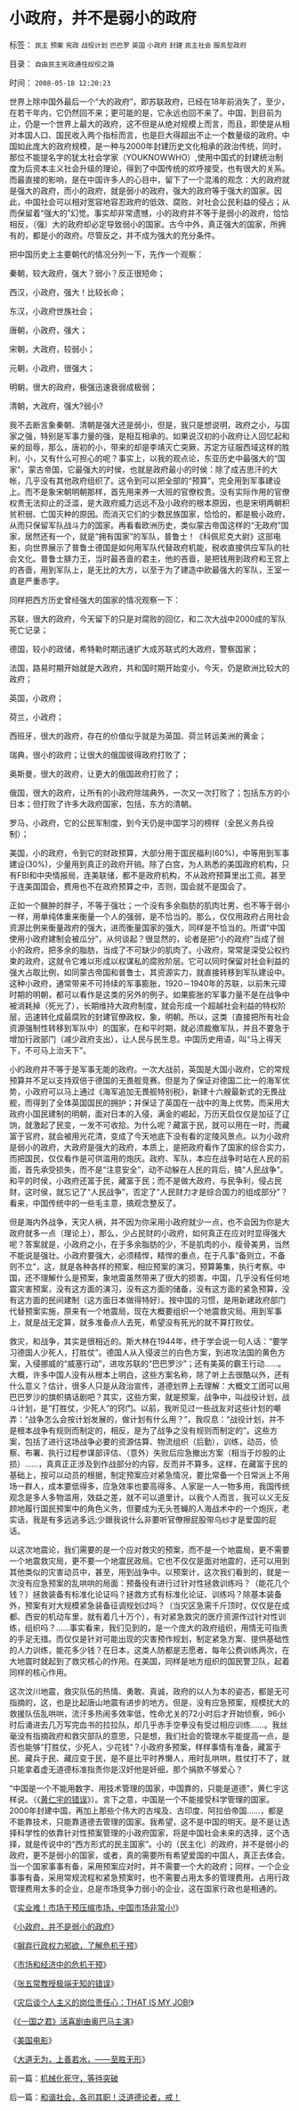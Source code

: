 # 小政府，并不是弱小的政府

标签： `民主` `预案` `宪政` `战役计划` `巴巴罗` `英国` `小政府` `封建` `民主社会` `服务型政府` 

目录： `自由民主宪政通往奴役之路`

时间： `2008-05-18 12:20:23`

世界上除中国外最后一个“大的政府”，即苏联政府，已经在18年前消失了，至少，在若干年内，它仍然回不来；更可能的是，它永远也回不来了。中国，到目前为止，仍是一个世界上最大的政府，这不但是从绝对规模上而言，而且，即使是从相对本国人口、国民收入两个指标而言，也是巨大得超出不止一个数量级的政府。中国如此庞大的政府规模，是一种与2000年封建历史文化相承的政治传统，同时，那位不能提名字的犹太社会学家（YOUKNOWWHO）,使用中国式的封建统治制度为后资本主义社会升级的理论，得到了中国传统的欢呼接受，也有很大的关系。而最直接的影响，是在中国许多人的心目中，留下了一个混淆的观念：大的政府就是强大的政府，而小的政府，就是弱小的政府，强大的政府等于强大的国家。因此，中国社会可以相对宽容地容忍政府的低效、腐败、对社会公民利益的侵占；从而保留着“强大的”幻觉。事实却非常遗憾，小的政府并不等于是弱小的政府，恰恰相反，（强）大的政府却必定导致弱小的国家。古今中外，真正强大的国家，所拥有的，都是小的政府。尽管反之，并不成为强大的充分条件。

把中国历史上主要朝代的情况分列一下，先作一个观察：

秦朝，较大政府，强大？弱小？反正很短命；

西汉，小政府，强大！比较长命；

东汉，小政府世族社会；

唐朝，小政府，强大；

宋朝，大政府，较弱小；

元朝，小政府，很强大；

明朝，很大的政府，极强迅速衰弱成极弱；

清朝，大政府，强大?弱小?

我不去断言象秦朝、清朝是强大还是弱小，但是，我只是想说明，政府之小，与国家之强，特别是军事力量的强，是相互相承的。如果说汉初的小政府让人回忆起和亲的屈辱，那么，唐初的小，带来的却是李靖灭亡突厥，苏定方征服西域这样的胜利，小，又有什么可担心的呢？事实上，以我的观点论，东亚历史中最强大的“国家”，蒙古帝国，它最强大的时侯，也就是政府最小的时侯：除了成吉思汗的大帐，几乎没有其他政府组织了。这令到可以把全部的“预算”，完全用到军事建设上。而不是象宋朝明朝那样，首先用来养一大班的官僚权贵。没有实际作用的官僚权贵无法抑止的泛滥，是大政府威力远远不及小政府的根本原因，也是宋明两朝积贫积弱、亡国灭种的原因。而消灭它们的少数民族国家，恰恰的，都是极小政府，从而只保留军队战斗力的国家。再看看欧洲历史，类似蒙古帝国这样的“无政府”国家，居然还有一个，就是“拥有国家”的军队，普鲁士！《科佩尼克大尉》这部电影，向世界展示了普鲁士德国是如何用军队代替政府机能，税收直接供应军队的社会文化。普鲁士腓力王，当时最吝啬的君主，他的吝啬，是把钱用到政府和王宫上的吝啬，用到军队上，是无比的大方，以至于为了建造中欧最强大的军队，王室一直是严重赤字。

同样把西方历史曾经强大的国家的情况观察一下：

苏联，很大的政府，今天留下的只是对腐败的回亿，和二次大战中2000成的军队死亡记录；

德国，较小的政储，希特勒时期迅速扩大成苏联式的大政府，警察国家；

法国，路易时期开始就是大政府，共和国时期开始变小，今天，仍是欧洲比较大的政府；

英国，小政府；

荷兰，小政府；

西班牙，很大的政府，存在的价值似乎就是为英国、荷兰转运美洲的黄金；

瑞典，很小的政府；让很大的俄国彼得政府打败了；

奥斯曼，很大的政府，让更大的俄国政府打败了；

俄国，很大的政府，让所有的小政府除瑞典外，一次又一次打败了；包括东方的小日本；但打败了许多大政府国家，包括，东方的清朝。

罗马，小政府，它的公民军制度，到今天仍是中国学习的榜样（全民义务兵役制）；

美国，小的政府，令到它的财政预算，大部分用于国民福利(60%)，中等用到军事建设(30%)，少量用到真正的政府开销。除了白宫，为人熟悉的美国政府机构，只有FBI和中央情报局，连美联储，都不是政府机构，不从政府预算里出工资。甚至于连美国国会，费用也不在政府预算之中，否则，国会就不是国会了。

正如一个臃肿的胖子，不等于强壮；一个没有多余脂肪的肌肉壮男，也不等于弱小一样，用单纯体重来衡量一个人的强弱，是不恰当的。那么，仅仅用政府占用社会资源比例来衡量政府的强大，进而衡量国家的强大，同样是不恰当的。所谓“中国使用小政府建制会被瓜分”，从何谈起？很显然的，论者是把“小的政府”当成了弱小的政府，把多余的脂肪，当成了不可缺少的肌肉了。小政府，常常是深受公权约束的政府，这就令它难以形成以权谋私的腐败阶层。它可以同时保留对社会利益的强大占取比例，如同蒙古帝国和普鲁士，其资源实力，就直接转移到军队建设中。这种小政府，通常带来不可持续的军事膨胀，1920－1940年的苏联，以前朱元璋时期的明朝，都可以看作是这类的另外的例子。如果膨胀的军事力量不是在战争中被消耗掉（死光了），长期维持大政府制度，就会形成一个超越社会利益的特权阶层，迅速转化成最腐败的封建官僚政权，象，明朝。所以，这类（直接把所有社会资源强制性转移到军队中）的国家，在和平时期，就必须裁撤军队，并且不要急于增加行政部门（减少政府支出），让人民与民生息。中国历史用语，叫“马上得天下，不可马上治天下”。

小的政府并不等于是军事无能的政府。一次大战前，英国是大国小政府，它的常规预算并不足以支持双倍于德国的无畏舰竞赛。但是为了保证对德国二比一的海军优势，小政府可以马上通过《海军追加无畏舰特别税》，新建十六艘最新式的无畏战舰，而得到了全体英国国民的拥护；并保证了英国在一战中的海上优势。而采用大政府小国民建制的明朝，面对日本的入侵，满金的崛起，万历天启仅仅是加征了辽饷，就激起了民变，一发不可收拾。为什么呢？藏富于民，就可以用在一时，而藏富于官府，就会被用光花清，变成了今天地底下没有看的定陵风景点。以为小政府是弱小的政府，大政府是强大的政府，本质上，是把政府看作了国家的综合实力，而把国民，仅仅看作是可供滥用的炮灰。政府、军队，本应在战争时站在人民的前面，首先承受损失，而不是“注意安全”，动不动躲在人民的背后，搞“人民战争”。和平的时侯，小政府还富于民，藏富于民；而不是做大政府，与民争利，侵占民财，这时侯，就忘记了“人民战争”，否定了“人民财力才是综合国力的组成部分”？看来，中国传统中的一些毛主意，搞观念整反了。

但是海内外战争，天灾人祸，并不因为你采用小政府就少一点，也不会因为你是大政府就多一点（理论上），那么，少占民财的小政府，如何真正在应对时显得强大呢？答案就是，小政府之小，在于多余脂肪的少，不是肌肉的小，瘦骨美男，当然不能说是强壮。小政府要强大，必须精悍，精悍的重点，在于凡事“备则立，不备则不立”，这，就是各种各样的预案，相应预案的演习，预算筹集，执行考察。中国，还不理解什么是预案，象地震虽然带来了很大的损害。中国，几乎没有任何地震灾害预案，没有这方面的演习，没有这方面的储备，没有这方面的紧急预算，没有这方面的民间建制（这方面日本做得特好）。按中国的习惯，是用新建政府部门代替预案实施，原来有一个地震局，现在大概要组织一个地震救灾局。用到军事上，就是战无定算，就多准备点人去死，希望没有死光的就不算打败仗。

救灾，和战争，其实是很相近的。斯大林在1944年，终于学会说一句人话：“要学习德国人少死人，打胜仗”。德国人从入侵波兰的白色方案，到进攻法国的黄色方案，入侵挪威的“威塞行动”，进攻苏联的“巴巴罗沙”；还有美英的霸王行动……。大概，许多中国人没有从根本上明白，这些方案名称，除了听上去很酷以外，还有什么意义？估计，很多人只是从政治宣传，道德划界上去理解：大概文工团可以用巴巴罗沙的旗帜搞话剧吧？其实，这些方案，就是预案，战争中，叫战役计划，战斗计划，是“打胜仗，少死人”的窍门。以前，我听见过一些战友对这些计划的嘲弄：“战争怎么会按计划发展的，做计划有什么用？”，我叹息：“战役计划，并不是根本战争有规则而制定的，相反，是为了战争之没有规则而制定的”。这些方案，包括了进行这场战争必要的资源估算、物流组织（后勤），训练，动员，侦察、布署、执行过程参谋部评估、（意外）失败后应急撤出方案（相当于炒股的止损）……，真真正正涉及到作战部分的内容，反而并不算多。这样，在藏富于民的基础上，按可以动员的根据，制定预案应对紧急情况，要比常备一个日常派上不用场一群人，成本要低得多，应急效率也要高得多。人家是一人一物多用，我国传统观念是多人多物滥用，效益之差，就不可以道里计。以我个人而言，我可以义无反顾地履行国民预案中的角色义务，但要成为无头苍蝇的人海战术中的一个炮灰，老实话，我是有多远逃多远;少跟我说什么非要听官僚擦屁股带乌纱才是爱国的屁话。

以这次地震论，我们需要的是一个应对救灾的预案，而不是一个地震局，更不需要一个地震救灾局，更不要一个地震民政局。它也不仅仅是面对地震的，还可以用到其他类似的灾害动员中，甚至，用到战争中。以预案计，这次我们看到的，就是一次没有应急预案的乱哄哄的局面：预备役有进行过针对性拯救训练吗？（能花几个钱？）拯救装备有标准化论证吗？拯救方式有标准化论证、训练吗？除基本装备外，预案有对大规模紧急装备征调规划过吗？（当灾区急需千斤顶时，仅仅是在成都、西安的机动车里，就有着几十万个），有对紧急救灾的医疗资源作过针对性训练，组织吗？……事实看来，我们见到的，是一个庞大的政府组织，用情无可指责的手足无措。而仅仅是针对可能出现的灾害预作规划，制定紧急方案、提供基础性的人力训练，能花多少钱？在日本，这类人防都是志愿者，每年公费训练两次，在大地震时就起到了救灾核心的作用。在美国，同样是地方组织的国民警卫队，起着同样的核心作用。

这次汶川地震，救灾队伍的热情、勇敢、真诚，政府的以人为本的姿态，都是无可指摘的，这，也是比起唐山地震有进步的地方。但是，没有应急预案，规模扰大的救援队伍乱哄哄，流汗多热闹多效率低，性命尤关的72小时后才开始侦察，96小时后涌进去几万写完血书的拉拉队，却几乎赤手空拳没有受过相应训练……。我丝毫没有指摘政府和救灾部队的意思，只是想，我们社会的管理水平能提高一点，是否也能够“打胜仗，少死人，少花钱”？小政府多预案，样样事情有准备，藏富于民、藏兵于民、藏应变于民，是不是比平时养懒人，用时乱哄哄，胜仗打不了，就只能拿着虚无道德标准指责你是汉奸他是奸细，那个捐款不够爱心？

“中国是一个不能用数字、用技术管理的国家，中国靠的，只能是道德”，黄仁宇这样说。（《[黄仁宇的错误](../../../2009/3/23/黄仁宇的失误：宋明清帝国不是因为缺乏技术而选道德.md)》）。言下之意，中国是一个不能接受科学管理的国家。2000年封建中国，再加上那些个伟大的古埃及、古印度、阿拉伯帝国……，都是不能靠技术，只能靠道德去管理的国家。我希望，这不是中国的明天。是不是让选择科学性的依靠针对性预案管理的小政府国家，将是中国社会未来的选择，这个选择，就是传说中的“西方形式的民主国家”。小的（民主化）的政府，并不是弱小的政府，更不是弱小的国家，或者，真的需要所有希望爱国的中国人，真正去体会。当一个国家事事有备，采用预案应对时，并不需要一个大的政府；同样，一个企业事事有备，采用常规流程和紧急预案时，也不需要占用太多的管理费用。占用行政管理费用太多的企业，总是市场竞争力弱小的企业，这在国家行政也是相通的。

《[实业难！市场干预压缩市场，中国市场非常小!](../../../2008/5/4/实业难！中国市场其实非常小!.md)》

《[小政府，并不是弱小的政府](../../../2008/5/18/小政府，并不是弱小的政府.md)》

《[摒弃行政权力邪欲，了解危机干预](../../../2009/5/16/摒弃行政权力，了解危机干预.md)》

《[市场和经济中的危机干预](../../../2009/5/16/市场和经济中的危机干预.md)》

《[张五常教授极端无知的错误](../../../2008/1/12/张五常教授极端无知的错误：把县政府打包上市.md)》

《[灾后谈个人主义的岗位责任心：THAT IS MY JOB!](../../../2008/5/26/THATISMYJOB!范美忠跑跑事件上的职业责任.md)》

《[《一国之君》活喜剧由奥巴马主演](../../../2008/6/5/《一国之君》活喜剧由奥巴马主演.md)》

《[美国电影](../../../2008/3/22/《爱国者》后谈北美独立战争的政治经济外交军事史.md)》

《[大道无为，上善若水，——至胜无形](../../../2008/2/20/大道无为，上善若水，——至胜无形.md)》



前一篇：[机械化死守，等待突破](../../../2008/5/16/机械化死守，等待突破.md)

后一篇：[和谐社会，各司其职！泛道德论者，戒！](../../../2008/5/19/和谐社会，各司其职！泛道德论者，戒！.md)
